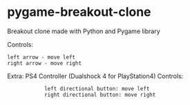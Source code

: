 # pygame-breakout-clone
Breakout clone made with Python and Pygame library

Controls:
    
    left arrow - move left
    right arrow - move right


Extra:
        PS4 Controller (Dualshock 4 for PlayStation4)
        Controls:
            
                left directional button: move left
                right directional button: move right
            
